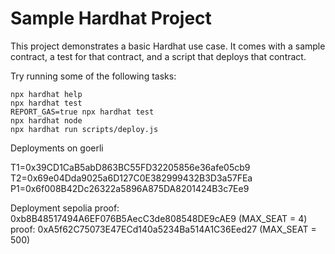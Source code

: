 # Sample Hardhat Project

This project demonstrates a basic Hardhat use case. It comes with a sample contract, a test for that contract, and a script that deploys that contract.

Try running some of the following tasks:

```shell
npx hardhat help
npx hardhat test
REPORT_GAS=true npx hardhat test
npx hardhat node
npx hardhat run scripts/deploy.js
```
Deployments on goerli

T1=0x39CD1CaB5abD863BC55FD32205856e36afe05cb9
T2=0x69e04Dda9025a6D127C0E382999432B3D3a57FEa
P1=0x6f008B42Dc26322a5896A875DA8201424B3c7Ee9

Deployment sepolia
proof: 0xb8B48517494A6EF076B5AecC3de808548DE9cAE9 (MAX_SEAT = 4)
proof: 0xA5f62C75073E47ECd140a5234Ba514A1C36Eed27 (MAX_SEAT = 500)
